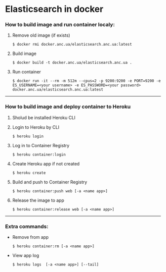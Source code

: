 # Elasticsearch in docker

### How to build image and run container localy:

1. Remove old image (if exists) 
    ```console
    $ docker rmi docker.anc.ua/elasticsearch.anc.ua:latest
    ```
2. Build image
    ```console
    $ docker build -t docker.anc.ua/elasticsearch.anc.ua .
    ```
3. Run container
    ```console
    $ docker run -it --rm -m 512m --cpus=2 -p 9200:9200 -e PORT=9200 -e ES_USERNAME=<your username> -e ES_PASSWORD=<your password> docker.anc.ua/elasticsearch.anc.ua:latest
    ```
------------

### How to build image and deploy container to Heroku

1. Sholud be installed Heroku CLI

2. Login to Heroku by CLI
    ```console
    $ heroku login
    ```
3. Log in to Container Registry
    ```console
    $ heroku container:login
    ```
4. Create Heroku app if not created
    ```console
    $ heroku create
    ```
5. Build and push to Container Registry
    ```console
    $ heroku container:push web [-a <name app>]
    ```
6. Release the image to app
    ```console
    $ heroku container:release web [-a <name app>]
    ```
-------------------
### Extra commands:
- Remove from app
    ```console
    $ heroku container:rm [-a <name app>]
    ```
- View app log
    ```console
    $ heroku logs  [-a <name app>] [--tail]
    ```
